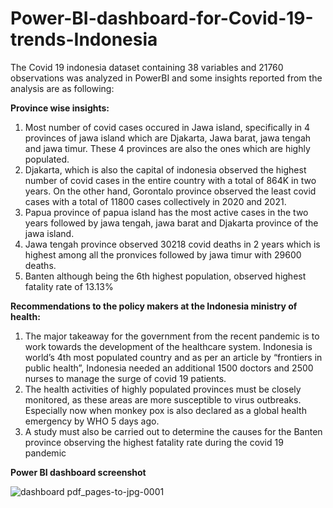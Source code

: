 # Power-BI-dashboard-for-Covid-19-trends-Indonesia

The Covid 19 indonesia dataset containing 38 variables and 21760 observations was analyzed in PowerBI and some insights reported from the analysis are as following:

**Province wise insights:**

1.	Most number of covid cases occured in Jawa island, specifically in 4 provinces of jawa island which are Djakarta, Jawa barat, jawa tengah and jawa timur. These 4 provinces are also the ones which are highly populated. 
2.	Djakarta, which is also the capital of indonesia observed the highest number of covid cases in the entire country with a total of 864K in two years. On the other hand, Gorontalo province observed the least covid cases with a total of 11800 cases collectively in 2020 and 2021. 
3.	Papua province of papua island has the most active cases in the two years followed by jawa tengah, jawa barat and Djakarta province of the jawa island. 
4.	Jawa tengah province observed 30218 covid deaths in 2 years which is highest among all the pronvices followed by jawa timur with 29600 deaths. 
5.	Banten although being the 6th highest population, observed highest fatality rate of 13.13% 

**Recommendations to the policy makers at the Indonesia ministry of health:**

1.	The major takeaway for the government from the recent pandemic is to work towards the development of the healthcare system. Indonesia is world’s 4th most populated country and as per an article by “frontiers in public health”, Indonesia needed an additional 1500 doctors and 2500 nurses to manage the surge of covid 19 patients.
2.	The health activities of highly populated provinces must be closely monitored, as these areas are more susceptible to virus outbreaks. Especially now when monkey pox is also declared as a global health emergency by WHO 5 days ago.
3.	A study must also be carried out to determine the causes for the Banten province observing the highest fatality rate during the covid 19 pandemic

**Power BI dashboard screenshot**

![dashboard pdf_pages-to-jpg-0001](https://user-images.githubusercontent.com/74657588/185526388-1a844a2c-04c0-4773-be76-ca9d4f4efc83.jpg)

